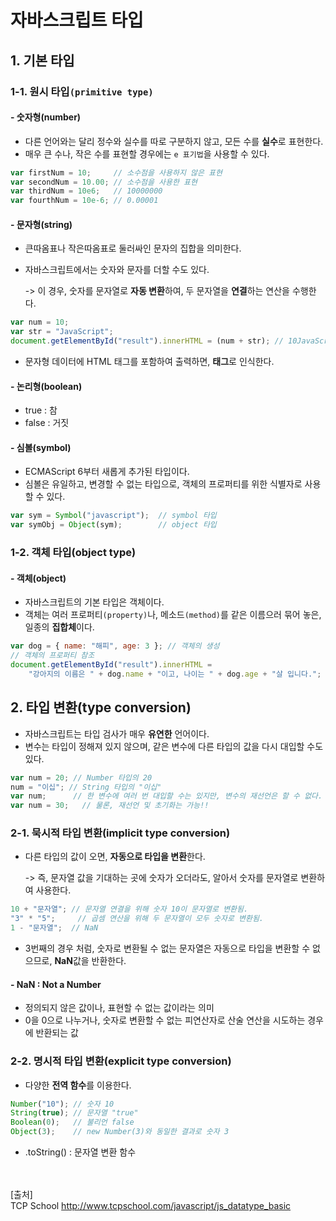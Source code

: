 # 자바스크립트 타입

## 1. 기본 타입

### 1-1. 원시 타입`(primitive type)`

#### - 숫자형(number)

- 다른 언어와는 달리 정수와 실수를 따로 구분하지 않고, 모든 수를 **실수**로 표현한다.
- 매우 큰 수나, 작은 수를 표현할 경우에는 `e 표기법`을 사용할 수 있다.

~~~ javascript
var firstNum = 10;     // 소수점을 사용하지 않은 표현
var secondNum = 10.00; // 소수점을 사용한 표현
var thirdNum = 10e6;   // 10000000
var fourthNum = 10e-6; // 0.00001
~~~



#### - 문자형(string)

- 큰따옴표나 작은따옴표로 둘러싸인 문자의 집합을 의미한다.

- 자바스크립트에서는 숫자와 문자를 더할 수도 있다.

  -> 이 경우, 숫자를 문자열로 **자동 변환**하여, 두 문자열을 **연결**하는 연산을 수행한다. 

~~~ javascript
var num = 10;
var str = "JavaScript";
document.getElementById("result").innerHTML = (num + str); // 10JavaScript
~~~

- 문자형 데이터에 HTML 태그를 포함하여 출력하면, **태그**로 인식한다.

   

#### - 논리형(boolean)

- true : 참
- false : 거짓



#### - 심볼(symbol)

- ECMAScript 6부터 새롭게 추가된 타입이다.
- 심볼은 유일하고, 변경할 수 없는 타입으로, 객체의 프로퍼티를 위한 식별자로 사용할 수 있다.

~~~ javascript
var sym = Symbol("javascript");  // symbol 타입
var symObj = Object(sym);        // object 타입
~~~



### 1-2. 객체 타입(object type)

#### - 객체(object)

- 자바스크립트의 기본 타입은 객체이다.
- 객체는 여러 프로퍼티`(property)`나, 메소드`(method)`를 같은 이름으러 묶어 놓은, 일종의 **집합체**이다.

~~~ javascript
var dog = { name: "해피", age: 3 }; // 객체의 생성
// 객체의 프로퍼티 참조
document.getElementById("result").innerHTML =
    "강아지의 이름은 " + dog.name + "이고, 나이는 " + dog.age + "살 입니다.";
~~~





## 2. 타입 변환(type conversion)

- 자바스크립트는 타입 검사가 매우 **유연한** 언어이다.
- 변수는 타입이 정해져 있지 않으며, 같은 변수에 다른 타입의 값을 다시 대입할 수도 있다.

~~~ javascript
var num = 20; // Number 타입의 20
num = "이십"; // String 타입의 "이십"
var num;      // 한 변수에 여러 번 대입할 수는 있지만, 변수의 재선언은 할 수 없다. 재선언문은 무시된다.
var num = 30;	// 물론, 재선언 및 초기화는 가능!!
~~~



### 2-1. 묵시적 타입 변환(implicit type conversion)

- 다른 타입의 값이 오면, **자동으로 타입을 변환**한다.

  -> 즉, 문자열 값을 기대하는 곳에 숫자가 오더라도, 알아서 숫자를 문자열로 변환하여 사용한다.

~~~ javascript
10 + "문자열"; // 문자열 연결을 위해 숫자 10이 문자열로 변환됨.
"3" * "5";     // 곱셈 연산을 위해 두 문자열이 모두 숫자로 변환됨.
1 - "문자열";  // NaN
~~~

- 3번째의 경우 처럼, 숫자로 변환될 수 없는 문자열은 자동으로 타입을 변환할 수 없으므로, **NaN**값을 반환한다.

#### - NaN : Not a Number

- 정의되지 않은 값이나, 표현할 수 없는 값이라는 의미
- 0을 0으로 나누거나, 숫자로 변환할 수 없는 피연산자로 산술 연산을 시도하는 경우에 반환되는 값



### 2-2. 명시적 타입 변환(explicit type conversion)

- 다양한 **전역 함수**를 이용한다.

~~~ javascript
Number("10"); // 숫자 10
String(true); // 문자열 "true"
Boolean(0);   // 불리언 false
Object(3);    // new Number(3)와 동일한 결과로 숫자 3
~~~

- .toString() : 문자열 변환 함수

<br/><br/>
[출처]<br/>
TCP School http://www.tcpschool.com/javascript/js_datatype_basic